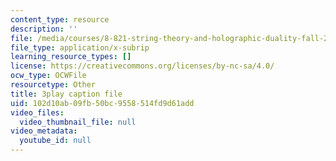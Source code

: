 ```yaml
---
content_type: resource
description: ''
file: /media/courses/8-821-string-theory-and-holographic-duality-fall-2014/102d10ab09fb50bc9558514fd9d61add_75zfIar62c.vtt
file_type: application/x-subrip
learning_resource_types: []
license: https://creativecommons.org/licenses/by-nc-sa/4.0/
ocw_type: OCWFile
resourcetype: Other
title: 3play caption file
uid: 102d10ab-09fb-50bc-9558-514fd9d61add
video_files:
  video_thumbnail_file: null
video_metadata:
  youtube_id: null
---
```

